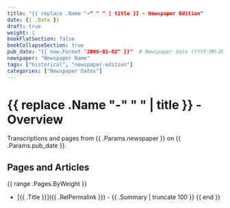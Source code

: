 ```yaml
---
title: "{{ replace .Name "-" " " | title }} - Newspaper Edition"
date: {{ .Date }}
draft: true
weight: 1
bookFlatSection: false
bookCollapseSection: true
pub_date: "{{ now.Format "2006-01-02" }}"  # Newspaper date (YYYY-MM-DD) - override after creation
newspaper: "Newspaper Name"
tags: ["historical", "newspaper-edition"]
categories: ["Newspaper Dates"]
---
```


# {{ replace .Name "-" " " | title }} - Overview

Transcriptions and pages from {{ .Params.newspaper }} on {{ .Params.pub_date }}.

## Pages and Articles
{{ range .Pages.ByWeight }}  <!-- Loops over all .md files in this folder, sorted by weight -->
- [{{ .Title }}]({{ .RelPermalink }}) - {{ .Summary | truncate 100 }}  <!-- Link, title, short summary -->
{{ end }}

<!-- Add overall summary or links here. Hugo-book will also show them in sidebar menu. -->
